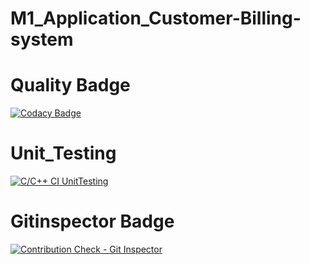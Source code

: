 # M1_Application_Customer-Billing-system

# Quality Badge
[![Codacy Badge](https://app.codacy.com/project/badge/Grade/80e745ec117d49488bace15a7616bd4d)](https://www.codacy.com/gh/sharmavel/M1_Application_Customer-Billing-system/dashboard?utm_source=github.com&amp;utm_medium=referral&amp;utm_content=sharmavel/M1_Application_Customer-Billing-system&amp;utm_campaign=Badge_Grade)

# Unit_Testing
[![C/C++ CI UnitTesting](https://github.com/sharmavel/M1_Application_Customer-Billing-system/actions/workflows/unit_testing.yml/badge.svg)](https://github.com/sharmavel/M1_Application_Customer-Billing-system/actions/workflows/unit_testing.yml)

# Gitinspector Badge
[![Contribution Check - Git Inspector](https://github.com/sharmavel/M1_Application_Customer-Billing-system/actions/workflows/gitinspector.yml/badge.svg)](https://github.com/sharmavel/M1_Application_Customer-Billing-system/actions/workflows/gitinspector.yml)
